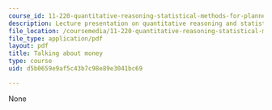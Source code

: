 ```yaml
---
course_id: 11-220-quantitative-reasoning-statistical-methods-for-planners-i-spring-2009
description: Lecture presentation on quantitative reasoning and statistical methods.
file_location: /coursemedia/11-220-quantitative-reasoning-statistical-methods-for-planners-i-spring-2009/d5b0659e9af5c43b7c98e89e3041bc69_MIT11_220s09_lec21.pdf
file_type: application/pdf
layout: pdf
title: Talking about money
type: course
uid: d5b0659e9af5c43b7c98e89e3041bc69

---
```

None